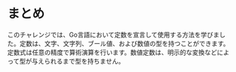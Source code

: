 # まとめ

このチャレンジでは、Go言語において定数を宣言して使用する方法を学びました。定数は、文字、文字列、ブール値、および数値の型を持つことができます。定数式は任意の精度で算術演算を行います。数値定数は、明示的な変換などによって型が与えられるまで型を持ちません。
